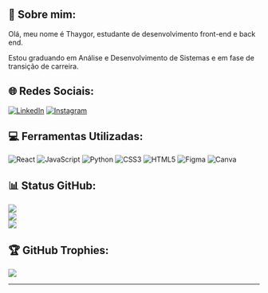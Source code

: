 ## 💫 Sobre mim:
Olá, meu nome é Thaygor, estudante de desenvolvimento front-end e back end.

Estou graduando em Análise e Desenvolvimento de Sistemas e em fase de transição de carreira.

## 🌐 Redes Sociais:
[![LinkedIn](https://img.shields.io/badge/LinkedIn-%2320232a.svg?logo=linkedin&logoColor=white)](https://linkedin.com/in/thaygor-padin)
[![Instagram](https://img.shields.io/badge/Instagram-%2320232a.svg?logo=Instagram&logoColor=white)](https://instagram.com/thaygoor)


## 💻 Ferramentas Utilizadas:
![React](https://img.shields.io/badge/react-%2320232a.svg?style=for-the-badge&logo=react&logoColor=white)
![JavaScript](https://img.shields.io/badge/javascript-%2320232a.svg?style=for-the-badge&logo=javascript&logoColor=white)
![Python](https://img.shields.io/badge/python-3670A0?style=for-the-badge&logo=python&logoColor=white)
![CSS3](https://img.shields.io/badge/css3-%2320232a.svg?style=for-the-badge&logo=css3&logoColor=white)
![HTML5](https://img.shields.io/badge/html5-%2320232a.svg?style=for-the-badge&logo=html5&logoColor=white) 
![Figma](https://img.shields.io/badge/figma-%2320232a.svg?style=for-the-badge&logo=figma&logoColor=white)
![Canva](https://img.shields.io/badge/Canva-%2320232a.svg?style=for-the-badge&logo=Canva&logoColor=white)

## 📊 Status GitHub:
![](https://github-readme-stats.vercel.app/api?username=thayg0r&theme=dracula&hide_border=true&include_all_commits=true&count_private=false)<br/>
![](https://github-readme-streak-stats.herokuapp.com/?user=thayg0r&theme=dracula&hide_border=true)<br/>
![](https://github-readme-stats.vercel.app/api/top-langs/?username=thayg0r&theme=dracula&hide_border=true&include_all_commits=true&count_private=false&layout=compact)

## 🏆 GitHub Trophies:
![](https://github-profile-trophy.vercel.app/?username=thayg0r&theme=dracula&no-frame=true&no-bg=true&margin-w=4)

---
